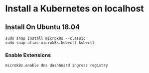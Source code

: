 # Install a Kubernetes on localhost

## Install On Ubuntu 18.04

```
sudo snap install microk8s --classic
sudo snap alias microk8s.kubectl kubectl
```

### Enable Extensions

```
microk8s.enable dns dashboard ingress registry
```

